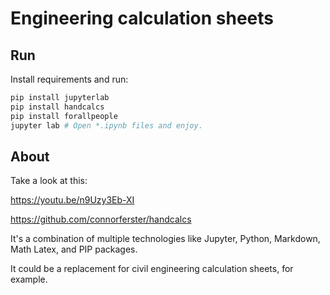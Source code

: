 # Engineering calculation sheets

## Run

Install requirements and run:

```bash
pip install jupyterlab
pip install handcalcs
pip install forallpeople
jupyter lab # Open *.ipynb files and enjoy.
```

## About

Take a look at this:

https://youtu.be/n9Uzy3Eb-XI

https://github.com/connorferster/handcalcs

It's a combination of multiple technologies like Jupyter, Python, Markdown, Math Latex, and PIP packages.

It could be a replacement for civil engineering calculation sheets, for example.
